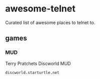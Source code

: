 # awesome-telnet
Curated list of awesome places to telnet to. 

## games
### MUD

Terry Pratchets Discworld MUD
```
discworld.starturtle.net
```
